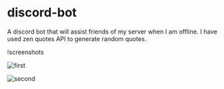 # discord-bot
A discord bot that will assist friends of my server when I am offline. I have used zen quotes API to generate random quotes.

!screenshots

![first](https://user-images.githubusercontent.com/47922615/131701732-d4574362-3be4-4fde-a356-aa935e8c649f.PNG)

![second](https://user-images.githubusercontent.com/47922615/131701994-970a617a-e807-4db4-9017-0421979ece70.PNG)


